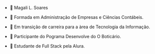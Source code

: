 - 🌱 Magali L. Soares

- 🌱 Formada em Administração de Empresas e Ciências Contábeis.

- 🌱 Em transição de carreira para a àrea de Tecnologia da Informação.
- 🌱 Participante do Pograma Desenvolve do O Boticário.
- 🌱  Estudante de Full Stack pela Alura.

<!---
magalilsoares/magalilsoares is a ✨ special ✨ repository because its `README.md` (this file) appears on your GitHub profile.
You can click the Preview link to take a look at your changes.
--->
